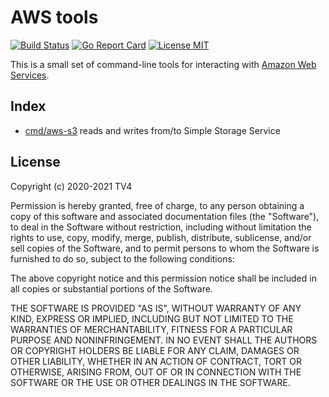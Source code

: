 # AWS tools

[![Build Status](https://github.com/TV4/aws-tools/workflows/build/badge.svg)](https://github.com/TV4/aws-tools/actions?query=workflow%3Abuild)
[![Go Report Card](https://goreportcard.com/badge/github.com/TV4/aws-tools)](https://goreportcard.com/report/github.com/TV4/aws-tools)
[![License MIT](https://img.shields.io/badge/license-MIT-lightgrey.svg?style=flat)](https://github.com/TV4/aws-tools#license)

This is a small set of command-line tools for interacting with
[Amazon Web Services](https://aws.amazon.com/).

## Index
* [cmd/aws-s3](cmd/aws-s3) reads and writes from/to Simple Storage Service

## License
Copyright (c) 2020-2021 TV4

Permission is hereby granted, free of charge, to any person obtaining a copy of
this software and associated documentation files (the "Software"), to deal in
the Software without restriction, including without limitation the rights to
use, copy, modify, merge, publish, distribute, sublicense, and/or sell copies of
the Software, and to permit persons to whom the Software is furnished to do so,
subject to the following conditions:

The above copyright notice and this permission notice shall be included in all
copies or substantial portions of the Software.

THE SOFTWARE IS PROVIDED "AS IS", WITHOUT WARRANTY OF ANY KIND, EXPRESS OR
IMPLIED, INCLUDING BUT NOT LIMITED TO THE WARRANTIES OF MERCHANTABILITY, FITNESS
FOR A PARTICULAR PURPOSE AND NONINFRINGEMENT. IN NO EVENT SHALL THE AUTHORS OR
COPYRIGHT HOLDERS BE LIABLE FOR ANY CLAIM, DAMAGES OR OTHER LIABILITY, WHETHER
IN AN ACTION OF CONTRACT, TORT OR OTHERWISE, ARISING FROM, OUT OF OR IN
CONNECTION WITH THE SOFTWARE OR THE USE OR OTHER DEALINGS IN THE SOFTWARE.

